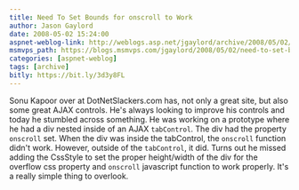 ```yaml
---
title: Need To Set Bounds for onscroll to Work
author: Jason Gaylord
date: 2008-05-02 15:24:00
aspnet-weblog-link: http://weblogs.asp.net/jgaylord/archive/2008/05/02/need-to-set-bounds-for-onscroll-to-work.aspx
msmvps_path: https://blogs.msmvps.com/jgaylord/2008/05/02/need-to-set-bounds-for-onscroll-to-work/
categories: [aspnet-weblog]
tags: [archive]
bitly: https://bit.ly/3d3y8FL
---
```


Sonu Kapoor over at DotNetSlackers.com has, not only a great site, but also some great AJAX controls. He's always looking to improve his controls and today he stumbled across something. He was working on a prototype where he had a div nested inside of an AJAX `tabControl`. The div had the property `onscroll` set. When the div was inside the tabControl, the `onscroll` function didn't work. However, outside of the `tabControl`, it did. Turns out he missed adding the CssStyle to set the proper height/width of the div for the overflow css property and `onscroll` javascript function to work properly. It's a really simple thing to overlook.